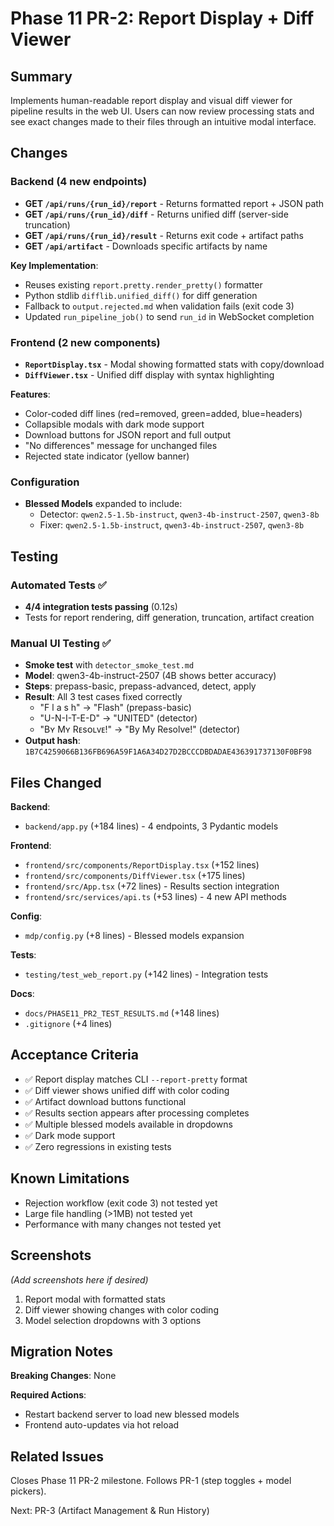 # Phase 11 PR-2: Report Display + Diff Viewer

## Summary

Implements human-readable report display and visual diff viewer for pipeline results in the web UI. Users can now review processing stats and see exact changes made to their files through an intuitive modal interface.

## Changes

### Backend (4 new endpoints)
- **GET `/api/runs/{run_id}/report`** - Returns formatted report + JSON path
- **GET `/api/runs/{run_id}/diff`** - Returns unified diff (server-side truncation)
- **GET `/api/runs/{run_id}/result`** - Returns exit code + artifact paths
- **GET `/api/artifact`** - Downloads specific artifacts by name

**Key Implementation**:
- Reuses existing `report.pretty.render_pretty()` formatter
- Python stdlib `difflib.unified_diff()` for diff generation
- Fallback to `output.rejected.md` when validation fails (exit code 3)
- Updated `run_pipeline_job()` to send `run_id` in WebSocket completion

### Frontend (2 new components)
- **`ReportDisplay.tsx`** - Modal showing formatted stats with copy/download
- **`DiffViewer.tsx`** - Unified diff display with syntax highlighting

**Features**:
- Color-coded diff lines (red=removed, green=added, blue=headers)
- Collapsible modals with dark mode support
- Download buttons for JSON report and full output
- "No differences" message for unchanged files
- Rejected state indicator (yellow banner)

### Configuration
- **Blessed Models** expanded to include:
  - Detector: `qwen2.5-1.5b-instruct`, `qwen3-4b-instruct-2507`, `qwen3-8b`
  - Fixer: `qwen2.5-1.5b-instruct`, `qwen3-4b-instruct-2507`, `qwen3-8b`

## Testing

### Automated Tests ✅
- **4/4 integration tests passing** (0.12s)
- Tests for report rendering, diff generation, truncation, artifact creation

### Manual UI Testing ✅
- **Smoke test** with `detector_smoke_test.md`
- **Model**: qwen3-4b-instruct-2507 (4B shows better accuracy)
- **Steps**: prepass-basic, prepass-advanced, detect, apply
- **Result**: All 3 test cases fixed correctly
  - "F l a s h" → "Flash" (prepass-basic)
  - "U-N-I-T-E-D" → "UNITED" (detector)
  - "Bʏ Mʏ Rᴇsᴏʟᴠᴇ!" → "By My Resolve!" (detector)
- **Output hash**: `1B7C4259066B136FB696A59F1A6A34D27D2BCCCDBDADAE436391737130F0BF98`

## Files Changed

**Backend**:
- `backend/app.py` (+184 lines) - 4 endpoints, 3 Pydantic models

**Frontend**:
- `frontend/src/components/ReportDisplay.tsx` (+152 lines)
- `frontend/src/components/DiffViewer.tsx` (+175 lines)
- `frontend/src/App.tsx` (+72 lines) - Results section integration
- `frontend/src/services/api.ts` (+53 lines) - 4 new API methods

**Config**:
- `mdp/config.py` (+8 lines) - Blessed models expansion

**Tests**:
- `testing/test_web_report.py` (+142 lines) - Integration tests

**Docs**:
- `docs/PHASE11_PR2_TEST_RESULTS.md` (+148 lines)
- `.gitignore` (+4 lines)

## Acceptance Criteria

- ✅ Report display matches CLI `--report-pretty` format
- ✅ Diff viewer shows unified diff with color coding
- ✅ Artifact download buttons functional
- ✅ Results section appears after processing completes
- ✅ Multiple blessed models available in dropdowns
- ✅ Dark mode support
- ✅ Zero regressions in existing tests

## Known Limitations

- Rejection workflow (exit code 3) not tested yet
- Large file handling (>1MB) not tested yet
- Performance with many changes not tested yet

## Screenshots

*(Add screenshots here if desired)*

1. Report modal with formatted stats
2. Diff viewer showing changes with color coding
3. Model selection dropdowns with 3 options

## Migration Notes

**Breaking Changes**: None

**Required Actions**:
- Restart backend server to load new blessed models
- Frontend auto-updates via hot reload

## Related Issues

Closes Phase 11 PR-2 milestone. Follows PR-1 (step toggles + model pickers).

Next: PR-3 (Artifact Management & Run History)
